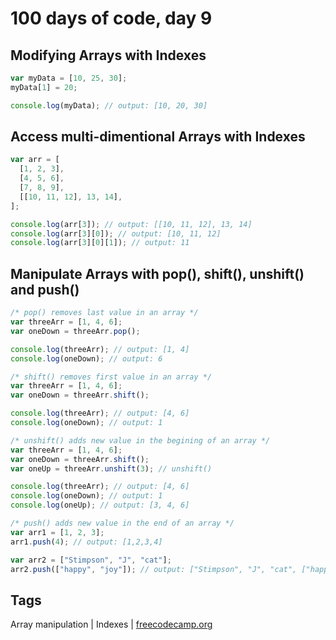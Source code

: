 # 100 days of code, day 9

## Modifying Arrays with Indexes

```javascript
var myData = [10, 25, 30];
myData[1] = 20;

console.log(myData); // output: [10, 20, 30]
```

## Access multi-dimentional Arrays with Indexes

```javascript
var arr = [
  [1, 2, 3],
  [4, 5, 6],
  [7, 8, 9],
  [[10, 11, 12], 13, 14],
];

console.log(arr[3]); // output: [[10, 11, 12], 13, 14]
console.log(arr[3][0]); // output: [10, 11, 12]
console.log(arr[3][0][1]); // output: 11
```

## Manipulate Arrays with pop(), shift(), unshift() and push()

```javascript
/* pop() removes last value in an array */
var threeArr = [1, 4, 6];
var oneDown = threeArr.pop();

console.log(threeArr); // output: [1, 4]
console.log(oneDown); // output: 6
```

```javascript
/* shift() removes first value in an array */
var threeArr = [1, 4, 6];
var oneDown = threeArr.shift();

console.log(threeArr); // output: [4, 6]
console.log(oneDown); // output: 1
```

```javascript
/* unshift() adds new value in the begining of an array */
var threeArr = [1, 4, 6];
var oneDown = threeArr.shift();
var oneUp = threeArr.unshift(3); // unshift()

console.log(threeArr); // output: [4, 6]
console.log(oneDown); // output: 1
console.log(oneUp); // output: [3, 4, 6]
```

```javascript
/* push() adds new value in the end of an array */
var arr1 = [1, 2, 3];
arr1.push(4); // output: [1,2,3,4]

var arr2 = ["Stimpson", "J", "cat"];
arr2.push(["happy", "joy"]); // output: ["Stimpson", "J", "cat", ["happy", "joy"]]
```

## Tags

Array manipulation | Indexes | [freecodecamp.org](https://freecodecamp.org)
